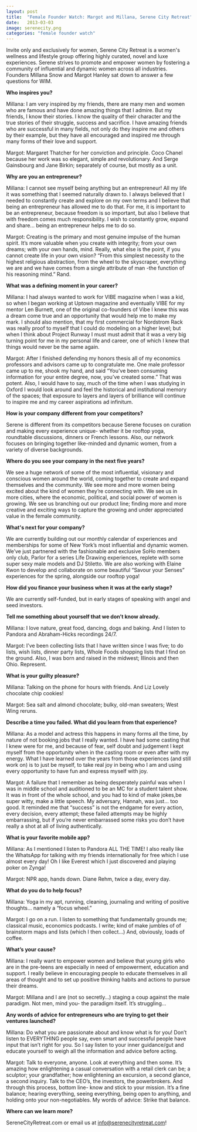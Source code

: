 ```yaml
---
layout: post
title:  "Female Founder Watch: Margot and Millana, Serene City Retreat"
date:   2013-03-03
image: serenecity.png
categories: "female founder watch"
---
```


Invite only and exclusively for women, Serene City Retreat is a women's wellness and lifestyle group offering highly curated, novel and luxe experiences. Serene strives to promote and empower women by fostering a community of influential and dynamic women across all industries. Founders Millana Snow and Margot Hanley sat down to answer a few questions for WIM.


__Who inspires you?__

Millana: I am very inspired by my friends, there are many men and women who are famous and have done amazing things that I admire. But my friends, I know their stories. I know the quality of their character and the true stories of their struggle, success and sacrifice. I have amazing friends who are successful in many fields, not only do they inspire me and others by their example, but they have all encouraged and inspired me through many forms of their love and support.

Margot: Margaret Thatcher for her conviction and principle. Coco Chanel because her work was so elegant, simple and revolutionary. And Serge Gainsbourg and Jane Birkin; separately of course, but mostly as a unit.

 
__Why are you an entrepreneur?__

Millana: I cannot see myself being anything but an entrepreneur! All my life it was something that I seemed naturally drawn to. I always believed that I needed to constantly create and explore on my own terms and I believe that being an entrepreneur has allowed me to do that. For me, it is important to be an entrepreneur, because freedom is so important, but also I believe that with freedom comes much responsibility. I wish to constantly grow, expand and share... being an entrepreneur helps me to do so.

Margot: Creating is the primary and most genuine impulse of the human spirit. It’s more valuable when you create with integrity; from your own dreams; with your own hands, mind. Really, what else is the point, if you cannot create life in your own vision? “From this simplest necessity to the highest religious abstraction, from the wheel to the skyscraper, everything we are and we have comes from a single attribute of man -the function of his reasoning mind.” Rand.


__What was a defining moment in your career?__

Millana: I had always wanted to work for VIBE magazine when I was a kid, so when I began working at Uptown magazine and eventually VIBE for my mentor Len Burnett, one of the original co-founders of Vibe I knew this was a dream come true and an opportunity that would help me to make my mark. I should also mention, that my first commercial for Nordstrom Rack was really proof to myself that I could do modeling on a higher level; but when I think about Project Runway I must must admit that it was a very big turning point for me in my personal life and career, one of which I knew that things would never be the same again.

Margot: After I finished defending my honors thesis all of my economics professors and advisors came up to congratulate me. One male professor came up to me, shook my hand, and said “You’ve been consuming information for your entire degree, now, you’ve created some.” That was potent. Also, I would have to say, much of the time when I was studying in Oxford I would look around and feel the historical and institutional memory of the spaces; that exposure to layers and layers of brilliance will continue to inspire me and my career aspirations ad infinitum.


__How is your company different from your competitors?__

Serene is different from its competitors because Serene focuses on curation and making every experience unique- whether it be rooftop yoga, roundtable discussions, dinners or French lessons. Also, our network focuses on bringing together like-minded and dynamic women, from a variety of diverse backgrounds.


__Where do you see your company in the next five years?__


We see a huge network of some of the most influential, visionary and conscious women around the world, coming together to create and expand themselves and the community. We see more and more women being excited about the kind of women they’re connecting with. We see us in more cities, where the economic, political, and social power of women is growing. We see us branching out our product line; finding more and more creative and exciting ways to capture the growing and under appreciated value in the female community.


__What's next for your company?__

We are currently building out our monthly calendar of experiences and memberships for some of New York’s most influential and dynamic women. We’ve just partnered with the fashionable and exclusive SoHo members only club, Parlor for a series Life Drawing experiences, replete with some super sexy male models and DJ Stiletto. We are also working with Elaine Kwon to develop and collaborate on some beautiful “Savour your Senses” experiences for the spring, alongside our rooftop yoga!

 
__How did you finance your business when it was at the early stage?__

We are currently self-funded, but in early stages of speaking with angel and seed investors.

 
__Tell me something about yourself that we don’t know already.__

Millana: I love nature, great food, dancing, dogs and baking. And I listen to Pandora and Abraham-Hicks recordings 24/7.

Margot: I’ve been collecting lists that I have written since I was five; to do lists, wish lists, dinner party lists, Whole Foods shopping lists that I find on the ground. Also, I was born and raised in the midwest; Illinois and then Ohio. Represent.


__What is your guilty pleasure?__

Millana: Talking on the phone for hours with friends. And Liz Lovely chocolate chip cookies!

Margot: Sea salt and almond chocolate; bulky, old-man sweaters; West Wing reruns.

 
__Describe a time you failed. What did you learn from that experience?__

 

Millana: As a model and actress this happens in many forms all the time, by nature of not booking jobs that I really wanted. I have had some casting that I knew were for me, and because of fear, self doubt and judgement I kept myself from the opportunity when in the casting room or even after with my energy. What I have learned over the years from those experiences (and still work on) is to just be myself, to take real joy in being who I am and using every opportunity to have fun and express myself with joy.

Margot: A failure that I remember as being desperately painful was when I was in middle school and auditioned to be an MC for a student talent show. It was in front of the whole school, and you had to kind of make jokes,be super witty, make a little speech. My adversary, Hannah, was just... too good. It reminded me that “success” is not the endgame for every action, every decision, every attempt; these failed attempts may be highly embarrassing, but if you’re never embarrassed some risks you don’t have really a shot at all of living authentically.

 
__What is your favorite mobile app?__

Millana: As I mentioned I listen to Pandora ALL THE TIME! I also really like the WhatsApp for talking with my friends internationally for free which I use almost every day! Oh I like Everest which I just discovered and playing poker on Zynga!

Margot: NPR app, hands down. Diane Rehm, twice a day, every day.

 
__What do you do to help focus?__

Millana: Yoga in my apt, running, cleaning, journaling and writing of positive thoughts... namely a “focus wheel.”

Margot: I go on a run. I listen to something that fundamentally grounds me; classical music, economics podcasts. I write; kind of make jumbles of of brainstorm maps and lists (which I then collect...) And, obviously, loads of coffee.


__What’s your cause?__

Millana: I really want to empower women and believe that young girls who are in the pre-teens are especially in need of empowerment, education and support. I really believe in encouraging people to educate themselves in all areas of thought and to set up positive thinking habits and actions to pursue their dreams.

Margot: Millana and I are (not so secretly…) staging a coup against the male paradigm. Not men, mind you- the paradigm itself. It’s struggling…

 
__Any words of advice for entrepreneurs who are trying to get their ventures launched?__

Millana: Do what you are passionate about and know what is for you! Don’t listen to EVERYTHING people say, even smart and successful people have input that isn’t right for you. So I say listen to your inner guidance/gut and educate yourself to weigh all the information and advice before acting.

Margot: Talk to everyone, anyone. Look at everything and then some. It’s amazing how enlightening a casual conversation with a retail clerk can be; a sculptor; your grandfather; how enlightening an excursion, a second glance, a second inquiry. Talk to the CEO’s, the investors, the powerbrokers. And through this process, bottom line- know and stick to your mission. It’s a fine balance; hearing everything, seeing everything, being open to anything, and holding onto your non-negotiables. My words of advice: Strike that balance.

 

__Where can we learn more?__

SereneCityRetreat.com or email us at info@serenecityretreat.com!

 


